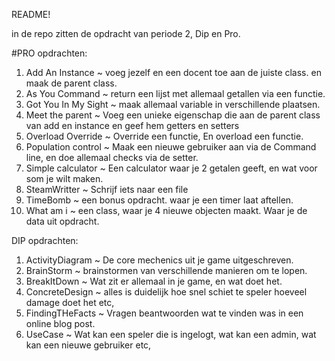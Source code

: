 README!

in de repo zitten de opdracht van periode 2, Dip en Pro.

#PRO opdrachten:
1.  Add An Instance  ~  voeg jezelf en een docent toe aan de juiste class. en maak de parent class.
2. As You Command  ~  return een lijst met allemaal getallen via een functie.
3.  Got You In My Sight  ~  maak allemaal variable in verschillende plaatsen.
4.  Meet the parent  ~  Voeg een unieke eigenschap die aan de parent class van add en instance en geef hem getters en setters
5.  Overload Override  ~  Override een functie, En overload een functie.
6.  Population control  ~  Maak een nieuwe gebruiker aan via de Command line, en doe allemaal checks via de setter.
7.  Simple calculator  ~  Een calculator waar je 2 getalen geeft, en wat voor som je wilt maken.
8.  SteamWritter  ~  Schrijf iets naar een file
9.  TimeBomb  ~  een bonus opdracht. waar je een timer laat aftellen.
10.  What am i  ~  een class, waar je 4 nieuwe objecten maakt. Waar je de data uit opdracht.


DIP opdrachten:
1.  ActivityDiagram  ~ De core mechenics uit je game uitgeschreven.
2.  BrainStorm  ~  brainstormen van verschillende manieren om te lopen.
3.  BreakItDown  ~  Wat zit er allemaal in je game, en wat doet het.
4.  ConcreteDesign  ~ alles is duidelijk hoe snel schiet te speler hoeveel damage doet het etc,
5.  FindingTHeFacts  ~  Vragen beantwoorden wat te vinden was in een online blog post.
6.  UseCase  ~  Wat kan een speler die is ingelogt, wat kan een admin, wat kan een nieuwe gebruiker etc,
